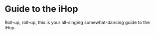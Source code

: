 # Guide to the iHop

Roll-up, roll-up, this is your all-singing somewhat-dancing guide to the
iHop.
